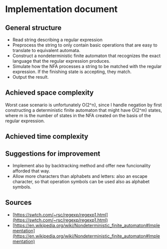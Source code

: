 Implementation document
=======================

General structure
-----------------
* Read string describing a regular expression
* Preprocess the string to only contain basic operations that are easy to translate to equivalent automata.
* Construct a nondeterministic finite automaton that recognizes the exact language that the regular expression produces. 
* Simulate how the NFA processes a string to be matched with the regular expression. If the finishing state is accepting, they match. 
* Output the result.

Achieved space complexity
-------------------------
Worst case scenario is unfortunately O(2^n), since I handle negation by first constructing a deterministic finite automaton that might have O(2^m) states, where m is the number of states in the NFA created on the basis of the regular expression. 


Achieved time complexity
------------------------



Suggestions for improvement
---------------------------
* Implement also by backtracking method and offer new funcionality afforded that way.
* Allow more characters than alphabets and letters: also an escape character, so that operation symbols can be used also as alphabet symbols. 

Sources
-------
* [https://swtch.com/~rsc/regexp/regexp1.html](https://swtch.com/~rsc/regexp/regexp1.html)
* [https://en.wikipedia.org/wiki/Nondeterministic_finite_automaton#Implementation](https://en.wikipedia.org/wiki/Nondeterministic_finite_automaton#Implementation)